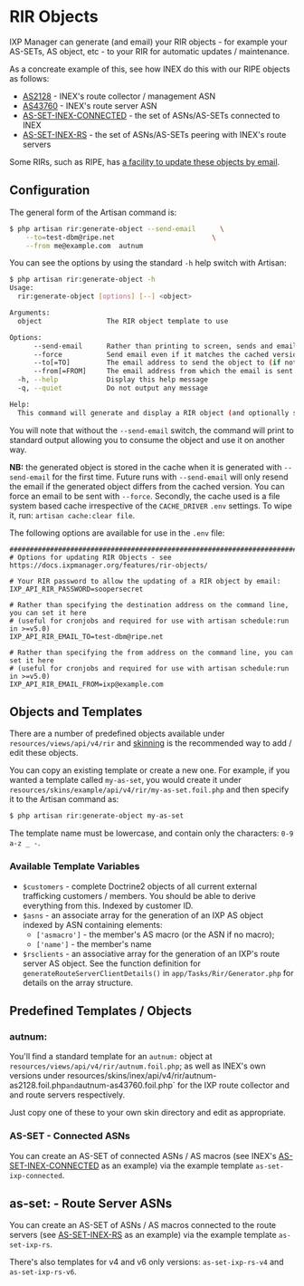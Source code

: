 # RIR Objects

IXP Manager can generate (and email) your RIR objects - for example your AS-SETs, AS object, etc - to your RIR for automatic updates / maintenance.

As a concreate example of this, see how INEX do this with our RIPE objects as follows:

* [AS2128](https://apps.db.ripe.net/db-web-ui/#/lookup?source=ripe&key=AS2128&type=aut-num) - INEX's route collector / management ASN
* [AS43760](https://apps.db.ripe.net/db-web-ui/#/lookup?source=ripe&key=AS43760&type=aut-num) - INEX's route server ASN
* [AS-SET-INEX-CONNECTED](https://apps.db.ripe.net/db-web-ui/#/lookup?source=ripe&key=AS-SET-INEX-CONNECTED&type=as-set) - the set of ASNs/AS-SETs connected to INEX
* [AS-SET-INEX-RS](https://apps.db.ripe.net/db-web-ui/#/lookup?source=ripe&key=AS-SET-INEX-RS&type=as-set) - the set of ASNs/AS-SETs peering with INEX's route servers

Some RIRs, such as RIPE, has [a facility to update these objects by email](https://www.ripe.net/manage-ips-and-asns/db/support/documentation/ripe-database-documentation/updating-objects-in-the-ripe-database/6-4-email-updates).

## Configuration

The general form of the Artisan command is:

```sh
$ php artisan rir:generate-object --send-email      \
    --to=test-dbm@ripe.net                        \
    --from me@example.com  autnum
```

You can see the options by using the standard `-h` help switch with Artisan:

```sh
$ php artisan rir:generate-object -h
Usage:
  rir:generate-object [options] [--] <object>

Arguments:
  object                The RIR object template to use

Options:
      --send-email      Rather than printing to screen, sends and email for updating a RIR automatically
      --force           Send email even if it matches the cached version
      --to[=TO]         The email address to send the object to (if not specified then uses IXP_API_RIR_EMAIL_TO)
      --from[=FROM]     The email address from which the email is sent (if not specified, tries IXP_API_RIR_EMAIL_FROM and then defaults to IDENTITY_EMAIL)
  -h, --help            Display this help message
  -q, --quiet           Do not output any message

Help:
  This command will generate and display a RIR object (and optionally send by email)
```

You will note that without the `--send-email` switch, the command will print to standard output allowing you to consume the object and use it on another way.

**NB:** the generated object is stored in the cache when it is generated with `--send-email` for the first time. Future runs with `--send-email` will only resend the email if the generated object differs from the cached version. You can force an email to be sent with `--force`. Secondly, the cache used is a file system based cache irrespective of the `CACHE_DRIVER` `.env` settings. To wipe it, run: `artisan cache:clear file`.

The following options are available for use in the `.env` file:

```
#######################################################################################
# Options for updating RIR Objects - see https://docs.ixpmanager.org/features/rir-objects/

# Your RIR password to allow the updating of a RIR object by email:
IXP_API_RIR_PASSWORD=soopersecret

# Rather than specifying the destination address on the command line, you can set it here
# (useful for cronjobs and required for use with artisan schedule:run in >=v5.0)
IXP_API_RIR_EMAIL_TO=test-dbm@ripe.net

# Rather than specifying the from address on the command line, you can set it here
# (useful for cronjobs and required for use with artisan schedule:run in >=v5.0)
IXP_API_RIR_EMAIL_FROM=ixp@example.com
```

## Objects and Templates

There are a number of predefined objects available under `resources/views/api/v4/rir` and [skinning](skinning.md) is the recommended way to add / edit these objects.

You can copy an existing template or create a new one. For example, if you wanted a template called `my-as-set`, you would create it under `resources/skins/example/api/v4/rir/my-as-set.foil.php` and then specify it to the Artisan command as:

```sh
$ php artisan rir:generate-object my-as-set
```

The template name must be lowercase, and contain only the characters: `0-9 a-z _ -`.

### Available Template Variables

* `$customers` - complete Doctrine2 objects of all current external trafficking customers / members. You should be able to derive everything from this. Indexed by customer ID.
* `$asns` - an associate array for the generation of an IXP AS object indexed by ASN containing elements:
  * `['asmacro']` - the member's AS macro (or the ASN if no macro);
  * `['name']` - the member's name
* `$rsclients` - an associative array for the generation of an IXP's route server AS object. See the function definition for `generateRouteServerClientDetails()` in `app/Tasks/Rir/Generator.php` for details on the array structure.

## Predefined Templates / Objects

### autnum:

You'll find a standard template for an `autnum:` object at `resources/views/api/v4/rir/autnum.foil.php`; as well as INEX's own versions under resources/skins/inex/api/v4/rir/autnum-as2128.foil.php` and `autnum-as43760.foil.php` for the IXP route collector and and route servers respectively.

Just copy one of these to your own skin directory and edit as appropriate.

### AS-SET - Connected ASNs

You can create an AS-SET of connected ASNs / AS macros (see INEX's [AS-SET-INEX-CONNECTED](https://apps.db.ripe.net/db-web-ui/#/lookup?source=ripe&key=AS-SET-INEX-CONNECTED&type=as-set) as an example) via the example template `as-set-ixp-connected`.

## as-set: - Route Server ASNs

You can create an AS-SET of ASNs / AS macros connected to the route servers (see [AS-SET-INEX-RS](https://apps.db.ripe.net/db-web-ui/#/lookup?source=ripe&key=AS-SET-INEX-RS&type=as-set) as an example) via the example template `as-set-ixp-rs`.

There's also templates for v4 and v6 only versions: `as-set-ixp-rs-v4` and `as-set-ixp-rs-v6`.
